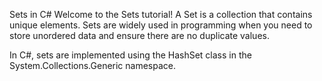 Sets in C#
Welcome to the Sets tutorial! A Set is a collection that contains unique elements. Sets are widely used in programming when you need to store unordered data and ensure there are no duplicate values.

In C#, sets are implemented using the HashSet<T> class in the System.Collections.Generic namespace.



